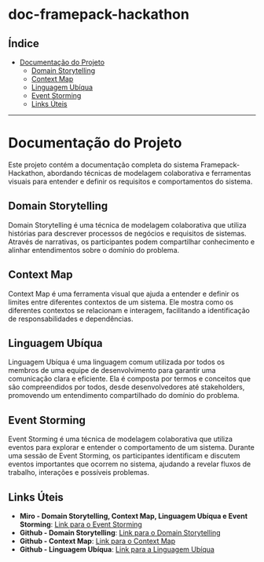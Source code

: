 # doc-framepack-hackathon

## Índice
- [Documentação do Projeto](#documentação-do-projeto)
  - [Domain Storytelling](#domain-storytelling)
  - [Context Map](#context-map)
  - [Linguagem Ubíqua](#linguagem-ubíqua)
  - [Event Storming](#event-storming)
  - [Links Úteis](#links-úteis)

---

# Documentação do Projeto

Este projeto contém a documentação completa do sistema Framepack-Hackathon, abordando técnicas de modelagem colaborativa e ferramentas visuais para entender e definir os requisitos e comportamentos do sistema.

## Domain Storytelling

Domain Storytelling é uma técnica de modelagem colaborativa que utiliza histórias para descrever processos de negócios e requisitos de sistemas. Através de narrativas, os participantes podem compartilhar conhecimento e alinhar entendimentos sobre o domínio do problema.

## Context Map

Context Map é uma ferramenta visual que ajuda a entender e definir os limites entre diferentes contextos de um sistema. Ele mostra como os diferentes contextos se relacionam e interagem, facilitando a identificação de responsabilidades e dependências.

## Linguagem Ubíqua

Linguagem Ubíqua é uma linguagem comum utilizada por todos os membros de uma equipe de desenvolvimento para garantir uma comunicação clara e eficiente. Ela é composta por termos e conceitos que são compreendidos por todos, desde desenvolvedores até stakeholders, promovendo um entendimento compartilhado do domínio do problema.

## Event Storming

Event Storming é uma técnica de modelagem colaborativa que utiliza eventos para explorar e entender o comportamento de um sistema. Durante uma sessão de Event Storming, os participantes identificam e discutem eventos importantes que ocorrem no sistema, ajudando a revelar fluxos de trabalho, interações e possíveis problemas.

## Links Úteis

- **Miro - Domain Storytelling, Context Map, Linguagem Ubíqua e Event Storming**: [Link para o Event Storming](https://miro.com/app/board/uXjVKST91sw=/)
- **Github - Domain Storytelling**: [Link para o Domain Storytelling](https://github.com/SofArc6Soat/quickfood-domain-story-telling)
- **Github - Context Map**: [Link para o Context Map](https://github.com/SofArc6Soat/quickfood-context-map)
- **Github - Linguagem Ubíqua**: [Link para a Linguagem Ubíqua](https://github.com/SofArc6Soat/quickfood-ubiquitous-language)